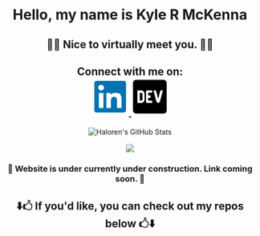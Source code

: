 <h1 align="center"> Hello, my name is Kyle R McKenna </h1>
<h2 align="center"> 👨‍💻 Nice to virtually meet you. 👨‍💻</h2>

<h2 align="center"> Connect with me on: 
<br>
<a href= "https://dev.to/haloren">  
    <img 
        src="https://github.com/Haloren/Haloren/blob/a66670d709aea1b7395573ee146976aa6e2f8e17/images/LinkedInLogo.png"
        width="75"
        height="75"
    />  
</a>

<a href= "https://www.linkedin.com/in/kyle-mckenna-98269a44/">  
    <img 
        src="https://github.com/Haloren/Haloren/blob/a66670d709aea1b7395573ee146976aa6e2f8e17/images/DEVLogo.png" 
        width="75"
        height="75"
    />  
</a>
</h2>

<p align="center">
    <img 
        align="center"
        alt="Haloren's GitHub Stats"
        src="https://github-readme-stats.vercel.app/api?username=Haloren&show_icons=true"
    />
</p>

<p align="center">
    <img 
        align="center" 
        src="https://github-readme-stats.vercel.app/api/top-langs/?username=Haloren&show_icons=true" 
    />
    </a>
</p>

<h3 align="center"> 🚧 Website is under currently under construction. Link coming soon. 🚧
</h3>

<h2 align="center">
⬇️🖒 If you'd like, you can check out my repos below 🖒⬇️  
</p>